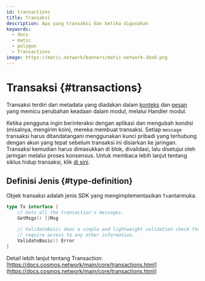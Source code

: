 ```yaml
---
id: transactions
title: Transaksi
description: Apa yang transaksi dan ketika digunakan
keywords:
  - docs
  - matic
  - polygon
  - Transactions
image: https://matic.network/banners/matic-network-16x9.png
---
```


# Transaksi {#transactions}

Transaksi terdiri dari metadata yang diadakan dalam [konteks](https://docs.cosmos.network/main/core/context.html) dan [pesan](https://docs.cosmos.network/main/building-modules/messages-and-queries.html) yang memicu perubahan keadaan dalam modul, melalui Handler modul.

Ketika pengguna ingin berinteraksi dengan aplikasi dan mengubah kondisi (misalnya, mengirim koin), mereka membuat transaksi. Setiap `message` transaksi harus ditandatangani menggunakan kunci pribadi yang terhubung dengan akun yang tepat sebelum transaksi ini disiarkan ke jaringan. Transaksi kemudian harus dimasukkan di blok, divalidasi, lalu disetujui oleh jaringan melalui proses konsensus. Untuk membaca lebih lanjut tentang siklus hidup transaksi, klik [di sini](https://docs.cosmos.network/main/basics/tx-lifecycle.html).

## Definisi Jenis {#type-definition}

Objek transaksi adalah jenis SDK yang mengimplementasikan `Tx`antarmuka.

```go
type Tx interface {
	// Gets all the transaction's messages.
	GetMsgs() []Msg

	// ValidateBasic does a simple and lightweight validation check that doesn't
	// require access to any other information.
	ValidateBasic() Error
}
```

Detail lebih lanjut tentang Transaction: [https://docs.cosmos.network/main/core/transactions.html](https://docs.cosmos.network/main/core/transactions.html)
